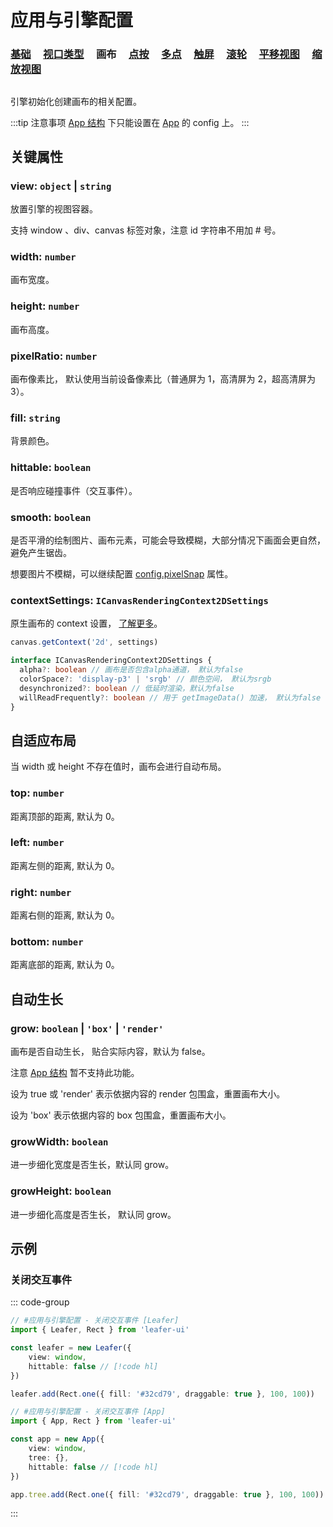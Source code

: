 # 应用与引擎配置

### [基础](/reference/config/app/base.md) &nbsp; &nbsp; [视口类型](/reference/config/app/type.md) &nbsp; &nbsp; 画布 &nbsp; &nbsp; [点按](/reference/config/app/pointer.md) &nbsp; &nbsp; [多点](/reference/config/app/multiTouch.md) &nbsp; &nbsp; [触屏](/reference/config/app/touch.md) &nbsp; &nbsp; [滚轮](/reference/config/app/wheel.md) &nbsp; &nbsp; [平移视图](/reference/config/app/move.md) &nbsp; &nbsp; [缩放视图](/reference/config/app/zoom.md)

##

引擎初始化创建画布的相关配置。

:::tip 注意事项
[App 结构](/guide/advanced/app.md) 下只能设置在 [App](/reference/display/App.md) 的 config 上。
:::

## 关键属性

### view: `object` | `string`

放置引擎的视图容器。

支持 window 、div、canvas 标签对象，注意 id 字符串不用加 # 号。

### width: `number`

画布宽度。

### height: `number`

画布高度。

### pixelRatio: `number`

画布像素比， 默认使用当前设备像素比（普通屏为 1，高清屏为 2，超高清屏为 3）。

### fill: `string`

背景颜色。

### hittable: `boolean`

是否响应碰撞事件（交互事件）。

### smooth: `boolean`

是否平滑的绘制图片、画布元素，可能会导致模糊，大部分情况下画面会更自然，避免产生锯齿。

想要图片不模糊，可以继续配置 [config.pixelSnap](/reference/config/app/base.md#pixelsnap-boolean) 属性。

### contextSettings: `ICanvasRenderingContext2DSettings`

原生画布的 context 设置， [了解更多](https://developer.mozilla.org/en-US/docs/Web/API/HTMLCanvasElement/getContext#contextattributes)。

```ts
canvas.getContext('2d', settings)

interface ICanvasRenderingContext2DSettings {
  alpha?: boolean // 画布是否包含alpha通道， 默认为false
  colorSpace?: 'display-p3' | 'srgb' // 颜色空间， 默认为srgb
  desynchronized?: boolean // 低延时渲染，默认为false
  willReadFrequently?: boolean // 用于 getImageData() 加速， 默认为false
}
```

## 自适应布局

当 width 或 height 不存在值时，画布会进行自动布局。

### top: `number`

距离顶部的距离, 默认为 0。

### left: `number`

距离左侧的距离, 默认为 0。

### right: `number`

距离右侧的距离, 默认为 0。

### bottom: `number`

距离底部的距离, 默认为 0。

## 自动生长

### grow: `boolean` | `'box'` | `'render'`

画布是否自动生长， 贴合实际内容，默认为 false。

注意 [App 结构](/guide/advanced/app.md) 暂不支持此功能。

设为 true 或 'render' 表示依据内容的 render 包围盒，重置画布大小。

设为 'box' 表示依据内容的 box 包围盒，重置画布大小。

### growWidth: `boolean`

进一步细化宽度是否生长，默认同 grow。

### growHeight: `boolean`

进一步细化高度是否生长， 默认同 grow。

## 示例

### 关闭交互事件

::: code-group
```ts
// #应用与引擎配置 - 关闭交互事件 [Leafer]
import { Leafer, Rect } from 'leafer-ui'

const leafer = new Leafer({
    view: window,
    hittable: false // [!code hl]
})

leafer.add(Rect.one({ fill: '#32cd79', draggable: true }, 100, 100))
```

```ts
// #应用与引擎配置 - 关闭交互事件 [App]
import { App, Rect } from 'leafer-ui'

const app = new App({
    view: window,
    tree: {},
    hittable: false // [!code hl]
})

app.tree.add(Rect.one({ fill: '#32cd79', draggable: true }, 100, 100))
```
:::
